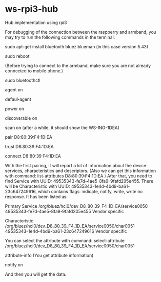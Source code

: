 # ws-rpi3-hub
Hub implementation using rpi3


For debugging of the connection between the raspberry and armband, you may try to run the following commands in the terminal:

sudo apt-get install bluetooth bluez blueman (in this case version 5.43)

sudo reboot 

(Before trying to connect to the armband, make sure you are not already connected to mobile phone.)

sudo bluetoothctl 

agent on

defaul-agent

power on

discoverable on

scan on (after a while, it should show the WS-INO-1DEA)

pair D8:80:39:F4:1D:EA

trust  D8:80:39:F4:1D:EA

connect  D8:80:39:F4:1D:EA

With the first pairing, it will report a lot of information about the device services, characteristics and descriptors. (Also we can get this information with command: list-attributes D8:80:39:F4:1D:EA )
After that, you need to find Service with UUID: 49535343-fe7d-4ae5-8fa9-9fafd205e455. There will be Characteristic with UUID:  49535343-1e4d-4bd9-ba61-23c647249616, which contains flags: indicate, notify, write, write no response.
It has been listed as:

Primary Service
    /org/bluez/hci0/dev_D8_80_39_F4_1D_EA/service0050
    49535343-fe7d-4ae5-8fa9-9fafd205e455
    Vendor specific

Characteristic
    /org/bluez/hci0/dev_D8_80_39_F4_1D_EA/service0050/char0051
    49535343-1e4d-4bd9-ba61-23c647249616
    Vendor specific

You can select the attribute with command:
select-attribute /org/bluez/hci0/dev_D8_80_39_F4_1D_EA/service0050/char0051

attribute-info (You get attribute information)

notify on

And then you will get the data.

